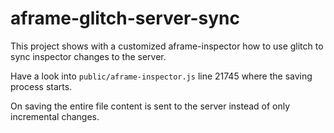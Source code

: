 # aframe-glitch-server-sync

This project shows with a customized aframe-inspector how to use glitch to sync inspector changes to the server.

Have a look into `public/aframe-inspector.js` line 21745 where the saving process starts.

On saving the entire file content is sent to the server instead of only incremental changes.
